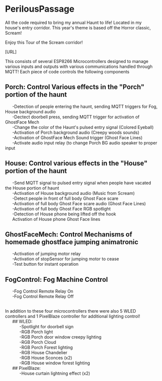 # PerilousPassage
All the code required to bring my annual Haunt to life! Located in my house's entry corridor. This year's theme is based off the Horror classic, Scream!<br>

Enjoy this Tour of the Scream corridor!<br>

[URL]<br>


This consists of several ESP8266 Microcontrollers designed to manage various inputs and outputs with various communications handled through MQTT!
Each piece of code controls the following components<br>

## Porch: Control Various effects in the "Porch" portion of the haunt<br>
&nbsp;&nbsp;&nbsp;&nbsp;&nbsp;&nbsp;-Detection of people entering the haunt, sending MQTT triggers for Fog, House background audio<br>
&nbsp;&nbsp;&nbsp;&nbsp;&nbsp;&nbsp;-Dectect doorbell press, sending MQTT trigger for activation of GhostFace Mech<br>
&nbsp;&nbsp;&nbsp;&nbsp;&nbsp;&nbsp;-Change the color of the Haunt's pulsed entry signal (Colored Eyeball)<br>
&nbsp;&nbsp;&nbsp;&nbsp;&nbsp;&nbsp;-Activation of Porch background audio (Creepy woods sounds)<br>
&nbsp;&nbsp;&nbsp;&nbsp;&nbsp;&nbsp;-Activation of GhostFace Mech Sound trigger (Ghost Face Lines)<br>
&nbsp;&nbsp;&nbsp;&nbsp;&nbsp;&nbsp;-Activate audio input relay (to change Porch BG audio speaker to proper input<br>

## House: Control various effects in the "House" portion of the haunt<br>
&nbsp;&nbsp;&nbsp;&nbsp;&nbsp;&nbsp;-Send MQTT signal to pulsed entry signal when people have vacated the House portion of haunt<br>
&nbsp;&nbsp;&nbsp;&nbsp;&nbsp;&nbsp;-Activation of House background audio (Music from Scream)<br>
&nbsp;&nbsp;&nbsp;&nbsp;&nbsp;&nbsp;-Detect people in front of full body Ghost Face scare<br>
&nbsp;&nbsp;&nbsp;&nbsp;&nbsp;&nbsp;-Activation of full body Ghost Face scare audio (Ghost Face Lines)<br>
&nbsp;&nbsp;&nbsp;&nbsp;&nbsp;&nbsp;-Activation of full body Ghost Face RGB spotlight<br>
&nbsp;&nbsp;&nbsp;&nbsp;&nbsp;&nbsp;-Detection of House phone being lifted off the hook<br>
&nbsp;&nbsp;&nbsp;&nbsp;&nbsp;&nbsp;Activation of House phone Ghost Face lines<br>

## GhostFaceMech: Control Mechanisms of homemade ghostface jumping animatronic<br>
&nbsp;&nbsp;&nbsp;&nbsp;&nbsp;&nbsp;-Activation of jumping motor relay<br>
&nbsp;&nbsp;&nbsp;&nbsp;&nbsp;&nbsp;-Activation of stopSensor for jumping motor to cease<br>
&nbsp;&nbsp;&nbsp;&nbsp;&nbsp;&nbsp;-Test button for instant operation<br>
  
## FogControl: Fog Machine Control<br>
&nbsp;&nbsp;&nbsp;&nbsp;&nbsp;&nbsp;-Fog Control Remote Relay On<br>
&nbsp;&nbsp;&nbsp;&nbsp;&nbsp;&nbsp;-Fog Control Remote Relay Off<br><br>

In addition to these four microcontrollers there were also 5 WLED controllers and 1 PixelBlaze controller
for additional lighting control!<br>
&nbsp;&nbsp;&nbsp;&nbsp;&nbsp;&nbsp;## WLED: <br>
&nbsp;&nbsp;&nbsp;&nbsp;&nbsp;&nbsp;&nbsp;&nbsp;&nbsp;&nbsp;&nbsp;&nbsp;-Spotlight for doorbell sign<br>
&nbsp;&nbsp;&nbsp;&nbsp;&nbsp;&nbsp;&nbsp;&nbsp;&nbsp;&nbsp;&nbsp;&nbsp;-RGB Porch light <br>
&nbsp;&nbsp;&nbsp;&nbsp;&nbsp;&nbsp;&nbsp;&nbsp;&nbsp;&nbsp;&nbsp;&nbsp;-RGB Porch door window creepy lighting<br>
&nbsp;&nbsp;&nbsp;&nbsp;&nbsp;&nbsp;&nbsp;&nbsp;&nbsp;&nbsp;&nbsp;&nbsp;-RGB Porch Cloud <br>
&nbsp;&nbsp;&nbsp;&nbsp;&nbsp;&nbsp;&nbsp;&nbsp;&nbsp;&nbsp;&nbsp;&nbsp;-RGB Porch Forest lighting<br>
&nbsp;&nbsp;&nbsp;&nbsp;&nbsp;&nbsp;&nbsp;&nbsp;&nbsp;&nbsp;&nbsp;&nbsp;-RGB House Chandelier<br>
&nbsp;&nbsp;&nbsp;&nbsp;&nbsp;&nbsp;&nbsp;&nbsp;&nbsp;&nbsp;&nbsp;&nbsp;-RGB House Sconces (x2)<br>
&nbsp;&nbsp;&nbsp;&nbsp;&nbsp;&nbsp;&nbsp;&nbsp;&nbsp;&nbsp;&nbsp;&nbsp;-RGB House window forest lighting<br>
&nbsp;&nbsp;&nbsp;&nbsp;&nbsp;&nbsp;## PixelBlaze: <br>
&nbsp;&nbsp;&nbsp;&nbsp;&nbsp;&nbsp;&nbsp;&nbsp;&nbsp;&nbsp;&nbsp;&nbsp;-House curtain lightning effect (x2)<br>
